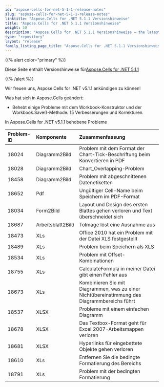 ```yaml
---
id: "aspose-cells-for-net-5-1-1-release-notes"
slug: "aspose-cells-for-net-5-1-1-release-notes"
linktitle: "Aspose.Cells for .NET 5.1.1 Versionshinweise"
title: "Aspose.Cells for .NET 5.1.1 Versionshinweise"
weight: 50
description: "Aspose.Cells for .NET 5.1.1 Versionshinweise – the latest updates and fixes."
type: "repository"
layout: "release"
family_listing_page_title: "Aspose.Cells for .NET 5.1.1 Versionshinweise"
---
```

{{% alert color="primary" %}} 

 Diese Seite enthält Versionshinweise für[Aspose.Cells for .NET 5.1.1](https://releases.aspose.com/cells/net/new-releases/aspose.cells-for-.net-5.1.1/)

{{% /alert %}} 

 Wir freuen uns, Aspose.Cells for .NET v5.1.1 ankündigen zu können!

 Was hat sich in Aspose.Cells geändert:

- Behebt einige Probleme mit dem Workbook-Konstruktor und der Workbook.Save()-Methode.
 15 Verbesserungen und Korrekturen.

 In Aspose.Cells for .NET v5.1.1 behobene Probleme

|**Problem-ID** |**Komponente** |**Zusammenfassung** |
|:- |:- |:- |
|18024 | Diagramm2Bild| Problem mit dem Format der Chart-Tick-Beschriftung beim Konvertieren in PDF|
|18028 | Diagramm2Bild| Chart_Overlapping-Problem|
|18458 | Diagramm2Bild| Problem mit abgeschnittenen Datenetiketten|
|18652 | Pdf| Ungültiger Cell-Name beim Speichern im PDF-Format|
|18034 | Form2Bild| Layout und Design des ersten Blattes gehen verloren und Text überschneidet sich|
|18687 | Arbeitsblatt2Bild| ToImage löst eine Ausnahme aus|
|18473 | XLs|Office 2010 hat ein Problem mit der Datei XLS festgestellt|
|18489 | XLs| Problem beim Speichern als XLS|
|18534 | XLs| Problem mit Offset-Kombinationen|
|18755 | XLs| CalculateFormula in meiner Datei gibt einen Fehler aus|
|18673 | XLs| Kombinieren Sie mit Diagrammen, was zu einer Nichtübereinstimmung des Diagrammbereichs führt|
|18537 | XLSX| Probleme mit einem einfachen Diagramm|
|18678 | XLSX| Das Textbox-Format geht für Excel 2007-Arbeitsmappen verloren|
|18681 | XLSX| Hyperlinks für eingebettete Objekte gehen verloren|
|18610 | XLs| Entfernen Sie die bedingte Formatierung des Bereichs|
|18791 | XLs| Problem mit der bedingten Formatierung|

